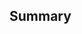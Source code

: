 ## Summary

<!--
  -
  - * Please describe your changes here *
  -
  - Please use Draft if you are not ready for a review.
  -
  - If you are going to resolve some issue, please add this context.
  - Resolve #ISSUE_NUMBER
  -
  - If you are going to fix some bug issue, please add this context.
  - Fix #ISSUE_NUMBER
  -
  -->
